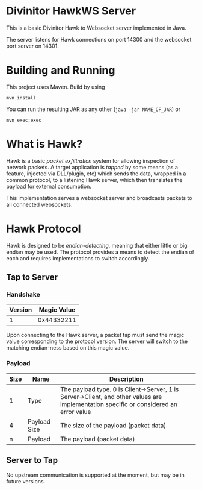 # Divinitor HawkWS Server

This is a basic Divinitor Hawk to Websocket server implemented in Java.

The server listens for Hawk connections on port 14300 and the websocket port server on 14301.

# Building and Running

This project uses Maven. Build by using

```
mvn install
```

You can run the resulting JAR as any other (`java -jar NAME_OF_JAR`) or

```
mvn exec:exec
```

# What is Hawk?

Hawk is a basic *packet exfiltration* system for allowing inspection of 
network packets. A target application is *tapped* by some means (as a 
feature, injected via DLL/plugin, etc) which sends the data, wrapped in 
a common protocol, to a listening Hawk server, which then translates the 
payload for external consumption.

This implementation serves a websocket server and broadcasts packets 
to all connected websockets.

# Hawk Protocol

Hawk is designed to be *endian-detecting*, meaning that either little or 
big endian may be used. The protocol provides a means to detect the 
endian of each and requires implementations to switch accordingly.

## Tap to Server

### Handshake

| Version | Magic Value |
|---------|-------------|
| 1 | 0x44332211 |

Upon connecting to the Hawk server, a packet tap must send the magic value corresponding to the protocol version. The server will switch to the matching endian-ness based on this magic value.

### Payload

| Size | Name | Description |
|------|------|-------------|
| 1 | Type | The payload type. 0 is Client->Server, 1 is Server->Client, and other values are implementation specific or considered an error value |
| 4 | Payload Size | The size of the payload (packet data) |
| n | Payload | The payload (packet data) |

## Server to Tap

No upstream communication is supported at the moment, but may be 
in future versions.
